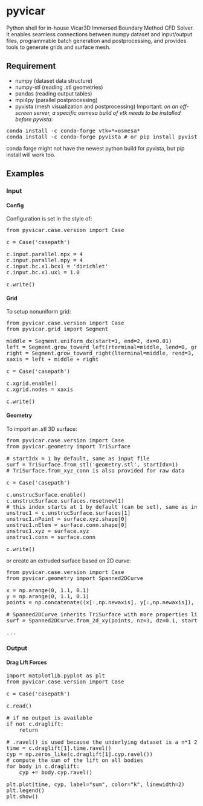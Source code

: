 # pyvicar
Python shell for in-house Vicar3D Immersed Boundary Method CFD Solver. 
It enables seamless connections between numpy dataset and input/output files, 
programmable batch generation and postprocessing,
and provides tools to generate grids and surface mesh.


## Requirement
- numpy (dataset data structure)
- numpy-stl (reading .stl geometries)
- pandas (reading output tables)
- mpi4py (parallel postprocessing)
- pyvista (mesh visualization and postprocessing) Important:
*on an off-screen server, 
a specific osmesa build of vtk needs to be installed before pyvista*:
<pre>
conda install -c conda-forge vtk=*=osmesa*
conda install -c conda-forge pyvista # or pip install pyvista
</pre>
conda forge might not have the newest python build for pyvista, 
but pip install will work too.


## Examples

### Input

#### Config

Configuration is set in the style of:
<pre>
from pyvicar.case.version import Case

c = Case('casepath')

c.input.parallel.npx = 4
c.input.parallel.npy = 4
c.input.bc.x1.bcx1 = 'dirichlet'
c.input.bc.x1.ux1 = 1.0

c.write()
</pre>

#### Grid

To setup nonuniform grid:
<pre>
from pyvicar.case.version import Case
from pyvicar.grid import Segment

middle = Segment.uniform_dx(start=1, end=2, dx=0.01)
left = Segment.grow_toward_left(rterminal=middle, lend=0, growthrate=1.05)
right = Segment.grow_toward_right(lterminal=middle, rend=3, growthrate=1.05)
xaxis = left + middle + right

c = Case('casepath')

c.xgrid.enable()
c.xgrid.nodes = xaxis

c.write()
</pre>

#### Geometry

To import an .stl 3D surface:
<pre>
from pyvicar.case.version import Case
from pyvicar.geometry import TriSurface

# startIdx = 1 by default, same as input file
surf = TriSurface.from_stl('geometry.stl', startIdx=1)
# TriSurface.from_xyz_conn is also provided for raw data

c = Case('casepath')

c.unstrucSurface.enable()
c.unstrucSurface.surfaces.resetnew(1)
# this index starts at 1 by default (can be set), same as input file
unstruc1 = c.unstrucSurface.surfaces[1]
unstruc1.nPoint = surface.xyz.shape[0]
unstruc1.nElem = surface.conn.shape[0]
unstruc1.xyz = surface.xyz
unstruc1.conn = surface.conn

c.write()
</pre>

or create an extruded surface based on 2D curve:
<pre>
from pyvicar.case.version import Case
from pyvicar.geometry import Spanned2DCurve

x = np.arange(0, 1.1, 0.1)
y = np.arange(0, 1.1, 0.1)
points = np.concatenate((x[:,np.newaxis], y[:,np.newaxis]), axis=1)

# Spanned2DCurve inherits TriSurface with more properties like nz
surf = Spanned2DCurve.from_2d_xy(points, nz=3, dz=0.1, startIdx=1)

...
</pre>


### Output

#### Drag Lift Forces
<pre>
import matplotlib.pyplot as plt
from pyvicar.case.version import Case

c = Case('casepath')

c.read()

# if no output is available
if not c.draglift:
    return

# .ravel() is used because the underlying dataset is a n*1 2d array
time = c.draglift[1].time.ravel()
cyp = np.zeros_like(c.draglift[1].cyp.ravel())
# compute the sum of the lift on all bodies
for body in c.draglift:
    cyp += body.cyp.ravel()

plt.plot(time, cyp, label="sum", color="k", linewidth=2)
plt.legend()
plt.show()
</pre>
